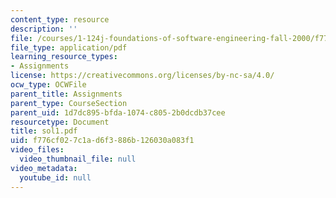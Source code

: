 ```yaml
---
content_type: resource
description: ''
file: /courses/1-124j-foundations-of-software-engineering-fall-2000/f776cf027c1ad6f3886b126030a083f1_sol1.pdf
file_type: application/pdf
learning_resource_types:
- Assignments
license: https://creativecommons.org/licenses/by-nc-sa/4.0/
ocw_type: OCWFile
parent_title: Assignments
parent_type: CourseSection
parent_uid: 1d7dc895-bfda-1074-c805-2b0dcdb37cee
resourcetype: Document
title: sol1.pdf
uid: f776cf02-7c1a-d6f3-886b-126030a083f1
video_files:
  video_thumbnail_file: null
video_metadata:
  youtube_id: null
---
```

